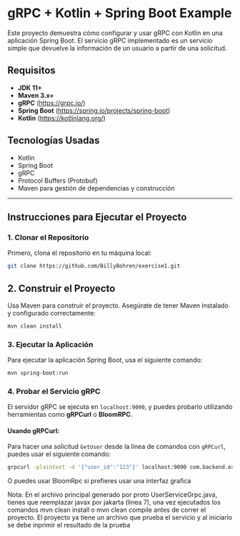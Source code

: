 # gRPC + Kotlin + Spring Boot Example

Este proyecto demuestra cómo configurar y usar gRPC con Kotlin en una aplicación Spring Boot. El servicio gRPC implementado es un servicio simple que devuelve la información de un usuario a partir de una solicitud.

## **Requisitos**

- **JDK 11+**
- **Maven 3.x+**
- **gRPC** (https://grpc.io/)
- **Spring Boot** (https://spring.io/projects/spring-boot)
- **Kotlin** (https://kotlinlang.org/)

## **Tecnologías Usadas**

- Kotlin
- Spring Boot
- gRPC
- Protocol Buffers (Protobuf)
- Maven para gestión de dependencias y construcción

---

## **Instrucciones para Ejecutar el Proyecto**

### **1. Clonar el Repositorio**

Primero, clona el repositorio en tu máquina local:

```bash
git clone https://github.com/BillyBohren/exercise1.git

```

## **2. Construir el Proyecto**

Usa Maven para construir el proyecto. Asegúrate de tener Maven instalado y configurado correctamente:

```bash
mvn clean install
```

### **3. Ejecutar la Aplicación**

Para ejecutar la aplicación Spring Boot, usa el siguiente comando:

```bash
mvn spring-boot:run
```
### **4. Probar el Servicio gRPC**

El servidor gRPC se ejecuta en `localhost:9090`, y puedes probarlo utilizando herramientas como **gRPCurl** o **BloomRPC**.

#### **Usando gRPCurl**:

Para hacer una solicitud `GetUser` desde la línea de comandos con `gRPCurl`, puedes usar el siguiente comando:

```bash
grpcurl -plaintext -d '{"user_id":"123"}' localhost:9090 com.backend.exercise1.grpc.UserService/GetUser
```

O puedes usar BloomRpc si prefieres usar una interfaz grafica


Nota: En el archivo principal generado por proto UserServiceGrpc.java, tienes que reemplazar javax por jakarta (linea 7), una vez ejecutados los comandos mvn clean install o mvn clean compile antes de correr el proyecto.
El proyecto ya tiene un archivo que prueba el servicio y al iniciarlo se debe inprimir el resultado de la prueba